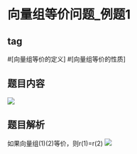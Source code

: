 # 向量组等价问题_例题1
## tag
#[向量组等价的定义] #[向量组等价的性质]

## 题目内容
![](https://rgdz-img.oss-cn-hangzhou.aliyuncs.com/img/20211024202044.png)

## 题目解析
如果向量组(1)(2)等价，则r(1)=r(2)
![](https://rgdz-img.oss-cn-hangzhou.aliyuncs.com/img/20211024202114.png)